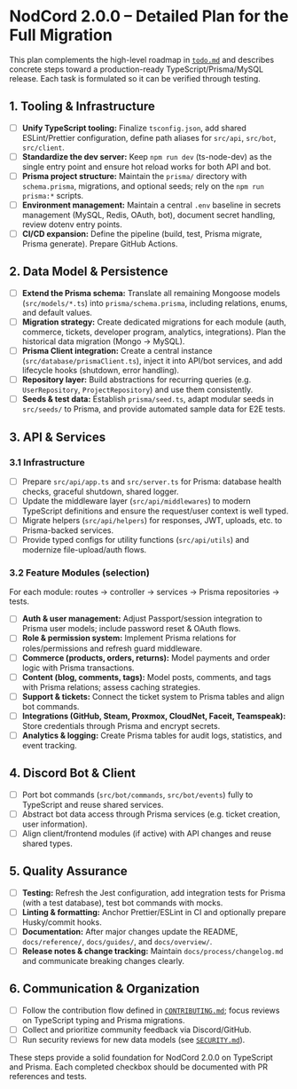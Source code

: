 # NodCord 2.0.0 – Detailed Plan for the Full Migration

This plan complements the high-level roadmap in [`todo.md`](./todo.md) and describes concrete steps toward a production-ready TypeScript/Prisma/MySQL release. Each task is formulated so it can be verified through testing.

## 1. Tooling & Infrastructure

- [ ] **Unify TypeScript tooling:** Finalize `tsconfig.json`, add shared ESLint/Prettier configuration, define path aliases for `src/api`, `src/bot`, `src/client`.
- [ ] **Standardize the dev server:** Keep `npm run dev` (ts-node-dev) as the single entry point and ensure hot reload works for both API and bot.
- [ ] **Prisma project structure:** Maintain the `prisma/` directory with `schema.prisma`, migrations, and optional seeds; rely on the `npm run prisma:*` scripts.
- [ ] **Environment management:** Maintain a central `.env` baseline in secrets management (MySQL, Redis, OAuth, bot), document secret handling, review dotenv entry points.
- [ ] **CI/CD expansion:** Define the pipeline (build, test, Prisma migrate, Prisma generate). Prepare GitHub Actions.

## 2. Data Model & Persistence

- [ ] **Extend the Prisma schema:** Translate all remaining Mongoose models (`src/models/*.ts`) into `prisma/schema.prisma`, including relations, enums, and default values.
- [ ] **Migration strategy:** Create dedicated migrations for each module (auth, commerce, tickets, developer program, analytics, integrations). Plan the historical data migration (Mongo → MySQL).
- [ ] **Prisma Client integration:** Create a central instance (`src/database/prismaClient.ts`), inject it into API/bot services, and add lifecycle hooks (shutdown, error handling).
- [ ] **Repository layer:** Build abstractions for recurring queries (e.g. `UserRepository`, `ProjectRepository`) and use them consistently.
- [ ] **Seeds & test data:** Establish `prisma/seed.ts`, adapt modular seeds in `src/seeds/` to Prisma, and provide automated sample data for E2E tests.

## 3. API & Services

### 3.1 Infrastructure

- [ ] Prepare `src/api/app.ts` and `src/server.ts` for Prisma: database health checks, graceful shutdown, shared logger.
- [ ] Update the middleware layer (`src/api/middlewares`) to modern TypeScript definitions and ensure the request/user context is well typed.
- [ ] Migrate helpers (`src/api/helpers`) for responses, JWT, uploads, etc. to Prisma-backed services.
- [ ] Provide typed configs for utility functions (`src/api/utils`) and modernize file-upload/auth flows.

### 3.2 Feature Modules (selection)

For each module: routes → controller → services → Prisma repositories → tests.

- [ ] **Auth & user management:** Adjust Passport/session integration to Prisma user models; include password reset & OAuth flows.
- [ ] **Role & permission system:** Implement Prisma relations for roles/permissions and refresh guard middleware.
- [ ] **Commerce (products, orders, returns):** Model payments and order logic with Prisma transactions.
- [ ] **Content (blog, comments, tags):** Model posts, comments, and tags with Prisma relations; assess caching strategies.
- [ ] **Support & tickets:** Connect the ticket system to Prisma tables and align bot commands.
- [ ] **Integrations (GitHub, Steam, Proxmox, CloudNet, Faceit, Teamspeak):** Store credentials through Prisma and encrypt secrets.
- [ ] **Analytics & logging:** Create Prisma tables for audit logs, statistics, and event tracking.

## 4. Discord Bot & Client

- [ ] Port bot commands (`src/bot/commands`, `src/bot/events`) fully to TypeScript and reuse shared services.
- [ ] Abstract bot data access through Prisma services (e.g. ticket creation, user information).
- [ ] Align client/frontend modules (if active) with API changes and reuse shared types.

## 5. Quality Assurance

- [ ] **Testing:** Refresh the Jest configuration, add integration tests for Prisma (with a test database), test bot commands with mocks.
- [ ] **Linting & formatting:** Anchor Prettier/ESLint in CI and optionally prepare Husky/commit hooks.
- [ ] **Documentation:** After major changes update the README, `docs/reference/`, `docs/guides/`, and `docs/overview/`.
- [ ] **Release notes & change tracking:** Maintain `docs/process/changelog.md` and communicate breaking changes clearly.

## 6. Communication & Organization

- [ ] Follow the contribution flow defined in [`CONTRIBUTING.md`](../../CONTRIBUTING.md); focus reviews on TypeScript typing and Prisma migrations.
- [ ] Collect and prioritize community feedback via Discord/GitHub.
- [ ] Run security reviews for new data models (see [`SECURITY.md`](../../SECURITY.md)).

These steps provide a solid foundation for NodCord 2.0.0 on TypeScript and Prisma. Each completed checkbox should be documented with PR references and tests.
